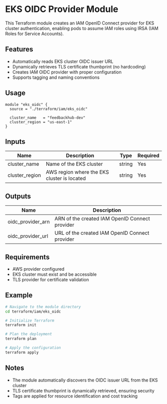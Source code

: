 # EKS OIDC Provider Module

This Terraform module creates an IAM OpenID Connect provider for EKS cluster authentication, enabling pods to assume IAM roles using IRSA (IAM Roles for Service Accounts).

## Features

- Automatically reads EKS cluster OIDC issuer URL
- Dynamically retrieves TLS certificate thumbprint (no hardcoding)
- Creates IAM OIDC provider with proper configuration
- Supports tagging and naming conventions

## Usage

```hcl
module "eks_oidc" {
  source = "./terraform/iam/eks_oidc"
  
  cluster_name   = "feedbackhub-dev"
  cluster_region = "us-east-1"
}
```

## Inputs

| Name | Description | Type | Required |
|------|-------------|------|----------|
| cluster_name | Name of the EKS cluster | string | Yes |
| cluster_region | AWS region where the EKS cluster is located | string | Yes |

## Outputs

| Name | Description |
|------|-------------|
| oidc_provider_arn | ARN of the created IAM OpenID Connect provider |
| oidc_provider_url | URL of the created IAM OpenID Connect provider |

## Requirements

- AWS provider configured
- EKS cluster must exist and be accessible
- TLS provider for certificate validation

## Example

```bash
# Navigate to the module directory
cd terraform/iam/eks_oidc

# Initialize Terraform
terraform init

# Plan the deployment
terraform plan

# Apply the configuration
terraform apply
```

## Notes

- The module automatically discovers the OIDC issuer URL from the EKS cluster
- TLS certificate thumbprint is dynamically retrieved, ensuring security
- Tags are applied for resource identification and cost tracking

